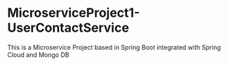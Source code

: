 # MicroserviceProject1-UserContactService
This is a Microservice Project based in Spring Boot integrated with Spring Cloud and Mongo DB
